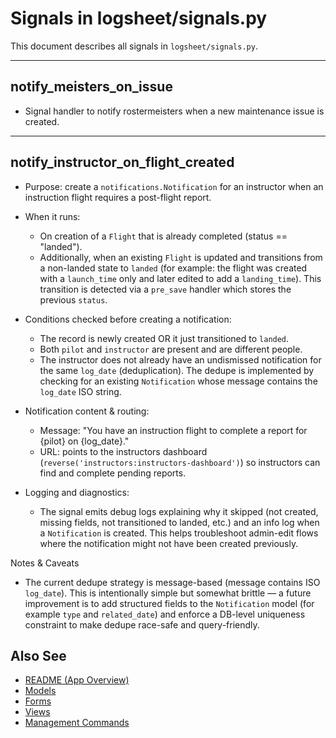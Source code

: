 # Signals in logsheet/signals.py

This document describes all signals in `logsheet/signals.py`.

---

## notify_meisters_on_issue
- Signal handler to notify rostermeisters when a new maintenance issue is created.

---

## notify_instructor_on_flight_created

- Purpose: create a `notifications.Notification` for an instructor when an instruction
	flight requires a post-flight report.

- When it runs:
	- On creation of a `Flight` that is already completed (status == "landed").
	- Additionally, when an existing `Flight` is updated and transitions from a
		non-landed state to `landed` (for example: the flight was created with a
		`launch_time` only and later edited to add a `landing_time`). This transition
		is detected via a `pre_save` handler which stores the previous `status`.

- Conditions checked before creating a notification:
	- The record is newly created OR it just transitioned to `landed`.
	- Both `pilot` and `instructor` are present and are different people.
	- The instructor does not already have an undismissed notification for the
		same `log_date` (deduplication). The dedupe is implemented by checking for
		an existing `Notification` whose message contains the `log_date` ISO string.

- Notification content & routing:
	- Message: "You have an instruction flight to complete a report for {pilot} on {log_date}."
	- URL: points to the instructors dashboard (`reverse('instructors:instructors-dashboard')`) so
		instructors can find and complete pending reports.

- Logging and diagnostics:
	- The signal emits debug logs explaining why it skipped (not created, missing
		fields, not transitioned to landed, etc.) and an info log when a
		`Notification` is created. This helps troubleshoot admin-edit flows where
		the notification might not have been created previously.

Notes & Caveats
- The current dedupe strategy is message-based (message contains ISO `log_date`).
	This is intentionally simple but somewhat brittle — a future improvement is to
	add structured fields to the `Notification` model (for example `type` and
	`related_date`) and enforce a DB-level uniqueness constraint to make dedupe
	race-safe and query-friendly.


## Also See
- [README (App Overview)](README.md)
- [Models](models.md)
- [Forms](forms.md)
- [Views](views.md)
- [Management Commands](management.md)
